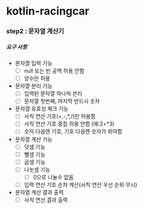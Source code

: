 # kotlin-racingcar

###  step2 : 문자열 계산기

##### 요구 사항
* 문자열 입력 기능
  - [ ] null 또는 빈 공백 허용 안함
  - [ ] 양수만 허용
  
* 문자열 분리 기능
  - [ ] 입력된 문자열 하나씩 븐리
  - [ ] 문자열 첫번째, 마지막 반드시 숫자

* 문자열 유효성 체크 기능
  - [ ] 사칙 연산 기호(+,-,*,/)만 허용함
  - [ ] 사칙 연산 기호 중첩 허용 안함 (예:2+*3)
  - [ ] 숫자 다음엔 기호, 기호 다음엔 숫자가 와야함
  
* 문자열 계산 기능 
  - [ ] 덧셈 기능
  - [ ] 뺄셈 기능
  - [ ] 곱셈 기능 
  - [ ] 나눗셈 기능
    - [ ] 0으로 나눌수 없음
  - [ ] 입력 연산 기호 순차 계산(사칙 연산 우선 순위 무시)

* 문자열 계산 결과 출력
  - [ ] 사칙 연산 결과 출력